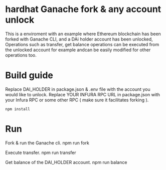 
# hardhat Ganache fork & any account unlock

This is a enviroment with an example where Ethereum blockchain has been forked with Ganache CLI, and a DAi holder account has been unlocked, Operations such as transfer, get balance operations can be executed from the unlocked account for example andcan be easily modified for other operations too.

# Build guide

Replace DAI_HOLDER in package.json & .env file with the account you would like to unlock.
Replace YOUR INFURA RPC URL in package.json with your Infura RPC or some other RPC ( make sure it facilitates forking ).

    npm install 

# Run

Fork & run the Ganache cli.
    npm run fork

Execute transfer.
    npm run transfer

Get balance of the DAI_HOLDER account.
    npm run balance
